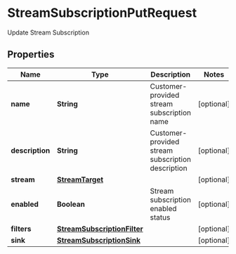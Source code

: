 

# StreamSubscriptionPutRequest

Update Stream Subscription

## Properties

| Name | Type | Description | Notes |
|------------ | ------------- | ------------- | -------------|
|**name** | **String** | Customer-provided stream subscription name |  [optional] |
|**description** | **String** | Customer-provided stream subscription description |  [optional] |
|**stream** | [**StreamTarget**](StreamTarget.md) |  |  [optional] |
|**enabled** | **Boolean** | Stream subscription enabled status |  [optional] |
|**filters** | [**StreamSubscriptionFilter**](StreamSubscriptionFilter.md) |  |  [optional] |
|**sink** | [**StreamSubscriptionSink**](StreamSubscriptionSink.md) |  |  [optional] |



